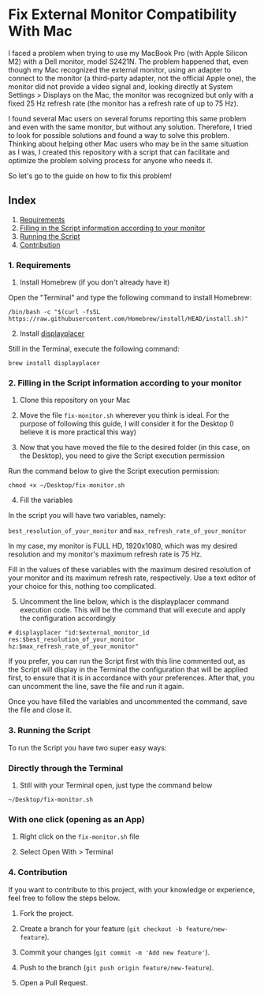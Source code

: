 # Fix External Monitor Compatibility With Mac

I faced a problem when trying to use my MacBook Pro (with Apple Silicon M2) with a Dell monitor, model S2421N. The problem happened that, even though my Mac recognized the external monitor, using an adapter to connect to the monitor (a third-party adapter, not the official Apple one), the monitor did not provide a video signal and, looking directly at System Settings > Displays on the Mac, the monitor was recognized but only with a fixed 25 Hz refresh rate (the monitor has a refresh rate of up to 75 Hz).

I found several Mac users on several forums reporting this same problem and even with the same monitor, but without any solution. Therefore, I tried to look for possible solutions and found a way to solve this problem. Thinking about helping other Mac users who may be in the same situation as I was, I created this repository with a script that can facilitate and optimize the problem solving process for anyone who needs it.

So let's go to the guide on how to fix this problem!

## Index

1. [Requirements](#1-requirements)
2. [Filling in the Script information according to your monitor](#2-filling-in-the-script-information-according-to-your-monitor)
3. [Running the Script](#3-running-the-script)
4. [Contribution](#4-contribution)

### 1. Requirements

1. Install Homebrew (if you don't already have it)

Open the "Terminal" and type the following command to install Homebrew:

`/bin/bash -c "$(curl -fsSL https://raw.githubusercontent.com/Homebrew/install/HEAD/install.sh)"`

2. Install [displayplacer](https://github.com/jakehilborn/displayplacer)

Still in the Terminal, execute the following command:

`brew install displayplacer`

### 2. Filling in the Script information according to your monitor

1. Clone this repository on your Mac

2. Move the file `fix-monitor.sh` wherever you think is ideal. For the purpose of following this guide, I will consider it for the Desktop (I believe it is more practical this way)

3. Now that you have moved the file to the desired folder (in this case, on the Desktop), you need to give the Script execution permission

Run the command below to give the Script execution permission:

`chmod +x ~/Desktop/fix-monitor.sh`

4. Fill the variables

In the script you will have two variables, namely:

`best_resolution_of_your_monitor` and `max_refresh_rate_of_your_monitor`

In my case, my monitor is FULL HD, 1920x1080, which was my desired resolution and my monitor's maximum refresh rate is 75 Hz.

Fill in the values ​​of these variables with the maximum desired resolution of your monitor and its maximum refresh rate, respectively. Use a text editor of your choice for this, nothing too complicated.

5. Uncomment the line below, which is the displayplacer command execution code. This will be the command that will execute and apply the configuration accordingly

`# displayplacer "id:$external_monitor_id res:$best_resolution_of_your_monitor hz:$max_refresh_rate_of_your_monitor"`

If you prefer, you can run the Script first with this line commented out, as the Script will display in the Terminal the configuration that will be applied first, to ensure that it is in accordance with your preferences. After that, you can uncomment the line, save the file and run it again.

Once you have filled the variables and uncommented the command, save the file and close it.

### 3. Running the Script

To run the Script you have two super easy ways:

### Directly through the Terminal

1. Still with your Terminal open, just type the command below

`~/Desktop/fix-monitor.sh`

### With one click (opening as an App)

1. Right click on the `fix-monitor.sh` file

2. Select Open With > Terminal

### 4. Contribution

If you want to contribute to this project, with your knowledge or experience, feel free to follow the steps below.

1. Fork the project.

2. Create a branch for your feature (`git checkout -b feature/new-feature`).

3. Commit your changes (`git commit -m 'Add new feature'`).

4. Push to the branch (`git push origin feature/new-feature`).

5. Open a Pull Request.
